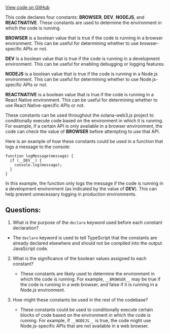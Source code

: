 [View code on GitHub](https://github.com/solana-labs/solana-web3.js/blob/master/packages/library/src/types/global.d.ts)

This code declares four constants: __BROWSER__, __DEV__, __NODEJS__, and __REACTNATIVE__. These constants are used to determine the environment in which the code is running. 

__BROWSER__ is a boolean value that is true if the code is running in a browser environment. This can be useful for determining whether to use browser-specific APIs or not. 

__DEV__ is a boolean value that is true if the code is running in a development environment. This can be useful for enabling debugging or logging features. 

__NODEJS__ is a boolean value that is true if the code is running in a Node.js environment. This can be useful for determining whether to use Node.js-specific APIs or not. 

__REACTNATIVE__ is a boolean value that is true if the code is running in a React Native environment. This can be useful for determining whether to use React Native-specific APIs or not. 

These constants can be used throughout the solana-web3.js project to conditionally execute code based on the environment in which it is running. For example, if a certain API is only available in a browser environment, the code can check the value of __BROWSER__ before attempting to use that API. 

Here is an example of how these constants could be used in a function that logs a message to the console:

```
function logMessage(message) {
  if (__DEV__) {
    console.log(message);
  }
}
```

In this example, the function only logs the message if the code is running in a development environment (as indicated by the value of __DEV__). This can help prevent unnecessary logging in production environments.
## Questions: 
 1. What is the purpose of the `declare` keyword used before each constant declaration?
   - The `declare` keyword is used to tell TypeScript that the constants are already declared elsewhere and should not be compiled into the output JavaScript code.

2. What is the significance of the boolean values assigned to each constant?
   - These constants are likely used to determine the environment in which the code is running. For example, `__BROWSER__` may be true if the code is running in a web browser, and false if it is running in a Node.js environment.

3. How might these constants be used in the rest of the codebase?
   - These constants could be used to conditionally execute certain blocks of code based on the environment in which the code is running. For example, if `__NODEJS__` is true, the code might use Node.js-specific APIs that are not available in a web browser.